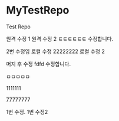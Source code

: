 # MyTestRepo
Test Repo

원격 수정 1
원격 수정 2
ㅌㅌㅌㅌㅌㅌ
수정합니다. 

2번 수정임 
로컬 수정
22222222
로컬 수정 2

머지 후 수정
fdfd
수정합니다.

ㅁㅁㅁㅁㅁ

1111111

77777777

1번 수정.
1번 수정2
